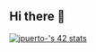 ## Hi there 👋

<a href="https://github.com/oakoudad/badge42"><img src="https://badge.mediaplus.ma/darkblue/jpuerto-?1337Badge=off&UM6P=off" alt="jpuerto-'s 42 stats" /></a>
